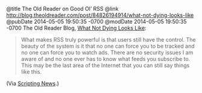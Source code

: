 @title The Old Reader on Good Ol’ RSS
@link http://blog.theoldreader.com/post/84826194914/what-not-dying-looks-like
@pubDate 2014-05-05 19:50:35 -0700
@modDate 2014-05-05 19:50:35 -0700
The Old Reader Blog, <a href="http://blog.theoldreader.com/post/84826194914/what-not-dying-looks-like">What Not Dying Looks Like</a>:

>What makes RSS truly powerful is that users still have the control. The beauty of the system is it that no one can force you to be tracked and no one can force you to watch ads. There are no security issues I am aware of and no one ever has to know what feeds you subscribe to. This may be the last area of the Internet that you can still say things like this.

(Via [Scripting News](http://scripting.com/2014/05/05/).)

